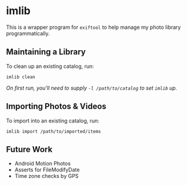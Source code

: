 # imlib

This is a wrapper program for `exiftool` to help manage my photo library programmatically.

## Maintaining a Library

To clean up an existing catalog, run:
```
imlib clean
```
*On first run, you'll need to supply `-l /path/to/catalog` to set `imlib` up.*

## Importing Photos & Videos

To import into an existing catalog, run:
```
imlib import /path/to/imported/items
```

## Future Work

- Android Motion Photos
- Asserts for FileModifyDate
- Time zone checks by GPS